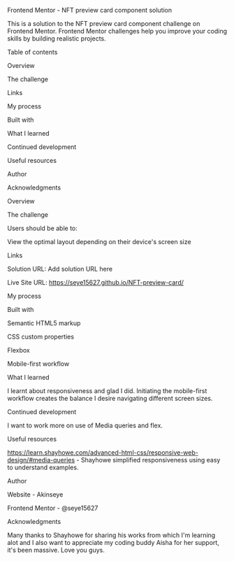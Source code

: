 
Frontend Mentor - NFT
 preview card 
component solution

This is a solution to the NFT preview card
 component challenge on Frontend Mentor. 
Frontend Mentor challenges help you 
improve your coding skills by building 
realistic projects.


Table of contents


Overview

The challenge

Links

My process

Built with

What I learned

Continued development

Useful resources

Author

Acknowledgments




Overview


The challenge


Users should be able to:

View the optimal layout depending on their device's screen size


Links


Solution URL: Add solution URL here

Live Site URL: https://seye15627.github.io/NFT-preview-card/


My process


Built with


Semantic HTML5 markup

CSS custom properties

Flexbox

Mobile-first workflow


What I learned


I learnt about responsiveness and glad I did. Initiating the mobile-first workflow creates the balance I desire navigating different screen sizes.


Continued development


I want to work more on use of Media queries and flex.


Useful resources


https://learn.shayhowe.com/advanced-html-css/responsive-web-design/#media-queries - Shayhowe simplified responsiveness using easy to understand examples. 


Author


Website - Akinseye

Frontend Mentor - @seye15627


Acknowledgments


Many thanks to Shayhowe for sharing his works from which I'm learning alot and I also want to appreciate my coding buddy Aisha for her support, it's been massive. Love you guys.
